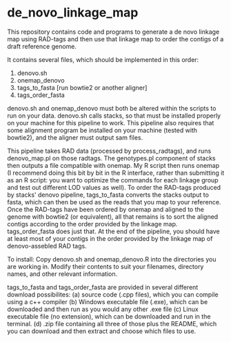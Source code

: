 de_novo_linkage_map
===================

This repository contains code and programs to generate a de novo linkage map using RAD-tags and then use that
linkage map to order the contigs of a draft reference genome.

It contains several files, which should be implemented in this order:
1. denovo.sh
2. onemap_denovo
3. tags_to_fasta
[run bowtie2 or another aligner]
4. tags_order_fasta

denovo.sh and onemap_denovo must both be altered within the scripts to run on your data. denovo.sh calls stacks, so that must be installed properly on your machine for this pipeline to work. This pipeline also requires that some alignment program be installed on your machine (tested with bowtie2), and the aligner must output sam files.

This pipeline takes RAD data (processed by process_radtags), and runs denovo_map.pl on those radtags. The genotypes.pl component of stacks then outputs a file compatible with onemap. My R script then runs onemap (I recommend doing this bit by bit in the R interface, rather than submitting it as an R script: you want to optimize the commands for each linkage group and test out different LOD values as well). To order the RAD-tags produced by stacks' denovo pipeline, tags_to_fasta converts the stacks output to fasta, which can then be used as the reads that you map to your reference. Once the RAD-tags have been ordered by onemap and aligned to the genome with bowtie2 (or equivalent), all that remains is to sort the aligned contigs according to the order provided by the linkage map. tags_order_fasta does just that. At the end of the pipeline, you should have at least most of your contigs in the order provided by the linkage map of denovo-assebled RAD tags.

To install:
Copy denovo.sh and onemap_denovo.R into the directories you are working in. Modify their contents to suit your filenames, directory names, and other relevant information.

tags_to_fasta and tags_order_fasta are provided in several different download possibilites:
(a) source code (.cpp files), which you can compile using a c++ compiler 
(b) Windows executable file (.exe), which can be downloaded and then run as you would any other .exe file
(c) Linux executable file (no extension), which can be downloaded and run in the terminal.
(d) .zip file containing all three of those plus the README, which you can download and then extract and choose which files to use.

